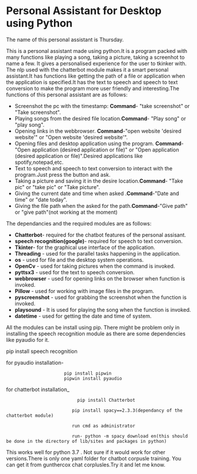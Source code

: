 # Personal Assistant  for Desktop using Python

The name of this personal assistant is Thursday.

This is a personal assistant made using python.It is a program packed with many functions like playing a song, taking a picture, taking a screenhot to name a few. It gives a personalised experience for the user to tkinker with. The nlp used with the chatterbot module makes it a smart personal assistant.It has functions like getting the path of a file or application when the application is specified.It has the text to speech and speech to text conversion to make the program more user friendly and interesting.The functions of this personal assistant are as follows:



*  Screenshot the pc with the timestamp: **Command**- "take screenshot" or "Take screenshot".
* Playing songs from the desired file location.**Command**- "Play song" or "play song".
*  Opening links in the webbrowser. **Command**-"open website 'desired website'" or "Open website 'desired website'".
* Opening files and desktop application using the program. **Command**-"Open application (desired application or file)" or "Open application (desired application or file)".Desired applications like spotify,notepad,etc.
* Text to speech and speech to text conversion to interact with  the program.Just press the button and ask.
* Taking a picture and saving it in the desire location.**Command**- "Take pic" or "take pic" or "Take picture".
* Giving the current date and time when asked .**Command**-"Date and time" or "date today".
* Giving the file path when the asked for the path.**Command**-"Give path" or "give path"(not working at the moment)






The dependancies and the required modules are as follows:



* **Chatterbot**- required for the chatbot features of the personal assisant.
* **speech recognition(google)**- required for speech to text conversion.
* **Tkinter**- for the graphical use interface of the application.
* **Threading** - used for the parallel tasks happening in the application.
* **os** - used for file and the desktop system operations.
* **OpenCv** - used for taking pictures when the command is invoked.
* **pyttsx3** - used for the text to speech conversion.
* **webbrowser** - used for opening links on the browser when function is invoked.
* **Pillow** - used for working with image files in the program.
* **pyscreenshot** - used for grabbing the screenshot when the function is invoked.
* **playsound** - It is used for playing the song when the function is invoked.
* **datetime** - used for getting the date and time of system.

All the modules can be install using pip. There might be problem only in installing the speech recognition module as there are some dependencies like pyaudio for it.



pip install speech recognition

for pyaudio installation-  

                          pip install pipwin
                          pipwin install pyaudio


for chatterbot installation_ 

                               pip install Chatterbot

                             pip install spacy==2.3.3(dependancy of the chatterbot module)
                             
                             run cmd as administrator
                             
                             run- python -m spacy download en(this should be done in the directory of lib/sites and packages in python)


This works well for python 3.7 . Not sure if it would work for other versions.There is only one yaml folder for chatbot corpusle training. You can get it from gunthercox chat corplusles.Try it and let me know.
